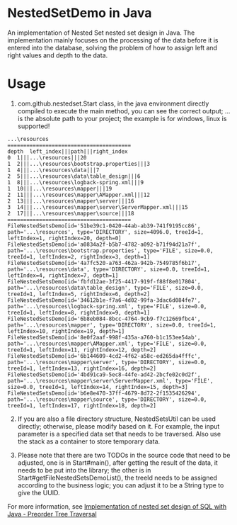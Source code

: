 # NestedSetDemo in Java
An implementation of Nested Set nested set design in Java. 
The implementation mainly focuses on the processing of the data before it is entered into the database, solving the problem of how to assign left and right values and depth to the data.

# Usage
1. com.github.nestedset.Start class, in the java environment directly compiled to execute the main method, you can see the correct output; ... is the absolute path to your project; the example is for windows, linux is supported!
```text
...\resources
=======================================
depth  left_index|||path|||right_index
0  1|||...\resources|||20
1  2|||...\resources\bootstrap.properties|||3
1  4|||...\resources\data|||7
2  5|||...\resources\data\table_design|||6
1  8|||...\resources\logback-spring.xml|||9
1  10|||...\resources\mapper|||19
2  11|||...\resources\mapper\AMapper.xml|||12
2  13|||...\resources\mapper\server|||16
3  14|||...\resources\mapper\server\ServerMapper.xml|||15
2  17|||...\resources\mapper\source|||18
=======================================
FileNestedSetsDemo[id='51be39c1-0420-44ab-ab39-741f9195cc86', path='...\resources', type='DIRECTORY', size=4096.0, treeId=1, leftIndex=1, rightIndex=20, depth=0]
FileNestedSetsDemo[id='a0834a2f-b5b7-4782-a092-b71f94d21a7f', path='...\resources\bootstrap.properties', type='FILE', size=0.0, treeId=1, leftIndex=2, rightIndex=3, depth=1]
FileNestedSetsDemo[id='4a7fc520-a763-462a-942b-7549785f6b17', path='...\resources\data', type='DIRECTORY', size=0.0, treeId=1, leftIndex=4, rightIndex=7, depth=1]
FileNestedSetsDemo[id='fbfd12ae-3f25-4417-919f-f88f8e017804', path='...\resources\data\table_design', type='FILE', size=0.0, treeId=1, leftIndex=5, rightIndex=6, depth=2]
FileNestedSetsDemo[id='34612b1e-f7a6-4d02-99fa-3dac6d084fe7', path='...\resources\logback-spring.xml', type='FILE', size=0.0, treeId=1, leftIndex=8, rightIndex=9, depth=1]
FileNestedSetsDemo[id='6b8eb084-8bcc-4764-9cb9-f7c12669fbc4', path='...\resources\mapper', type='DIRECTORY', size=0.0, treeId=1, leftIndex=10, rightIndex=19, depth=1]
FileNestedSetsDemo[id='8e0f2aaf-998f-435a-a760-b1c153ee54ab', path='...\resources\mapper\AMapper.xml', type='FILE', size=0.0, treeId=1, leftIndex=11, rightIndex=12, depth=2]
FileNestedSetsDemo[id='6b144609-4cd2-4f62-a58c-ed265da4fffc', path='...\resources\mapper\server', type='DIRECTORY', size=0.0, treeId=1, leftIndex=13, rightIndex=16, depth=2]
FileNestedSetsDemo[id='4bd91ca9-5ec8-44fe-ad42-2bcfe02c0d2f', path='...\resources\mapper\server\ServerMapper.xml', type='FILE', size=0.0, treeId=1, leftIndex=14, rightIndex=15, depth=3]
FileNestedSetsDemo[id='b6e8e470-37ff-4679-8d72-2f1535426294', path='...\resources\mapper\source', type='DIRECTORY', size=0.0, treeId=1, leftIndex=17, rightIndex=18, depth=2]
```
2. If you are also a file directory structure, NestedSetsUtil can be used directly; otherwise, please modify based on it. For example, the input parameter is a specified data set that needs to be traversed. Also use the stack as a container to store temporary data.

3. Please note that there are two TODOs in the source code that need to be adjusted, one is in Start#main(), after getting the result of the data, it needs to be put into the library; the other is in Start#getFileNestedSetsDemoList(), the treeId needs to be assigned according to the business logic; you can adjust it to be a String type to give the UUID.

For more information, see [Implementation of nested set design of SQL with Java - Preorder Tree Traversal](https://bobotheknight.github.io/implement-SQL-nested-sets-in-Java-en/)
